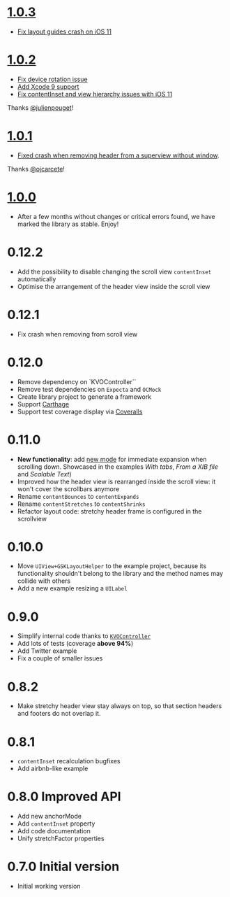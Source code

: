 # [1.0.3](https://github.com/gskbyte/GSKStretchyHeaderView/releases/tag/1.0.3)

- [Fix layout guides crash on iOS 11](https://github.com/gskbyte/GSKStretchyHeaderView/pull/71)

# [1.0.2](https://github.com/gskbyte/GSKStretchyHeaderView/releases/tag/1.0.2)

- [Fix device rotation issue](https://github.com/gskbyte/GSKStretchyHeaderView/pull/65)
- [Add Xcode 9 support](https://github.com/gskbyte/GSKStretchyHeaderView/pull/64)
- [Fix contentInset and view hierarchy issues with iOS 11](https://github.com/gskbyte/GSKStretchyHeaderView/pull/68)

Thanks [@julienpouget](https://github.com/julienpouget)!

# [1.0.1](https://github.com/gskbyte/GSKStretchyHeaderView/releases/tag/1.0.1)

- [Fixed crash when removing header from a superview without window](https://github.com/gskbyte/GSKStretchyHeaderView/pull/53). 

Thanks [@ojcarcete](https://github.com/ojcarcete)!

# [1.0.0](https://github.com/gskbyte/GSKStretchyHeaderView/releases/tag/1.0.0)

- After a few months without changes or critical errors found, we have marked the library as stable. Enjoy!

# 0.12.2

- Add the possibility to disable changing the scroll view `contentInset` automatically
- Optimise the arrangement of the header view inside the scroll view

# 0.12.1

- Fix crash when removing from scroll view

# 0.12.0

- Remove dependency on `KVOController``
- Remove test dependencies on `Expecta` and `OCMock`
- Create library project to generate a framework
- Support [Carthage](https://github.com/Carthage/Carthage)
- Support test coverage display via [Coveralls](https://coveralls.io)

# 0.11.0

- **New functionality**: add [new mode](https://github.com/gskbyte/GSKStretchyHeaderView/blob/master/Pod/Classes/GSKStretchyHeaderView.h#L64) for immediate expansion when scrolling down. Showcased in the examples *With tabs*, *From a XIB file* and *Scalable Text*)
- Improved how the header view is rearranged inside the scroll view: it won't cover the scrollbars anymore
- Rename `contentBounces` to `contentExpands`
- Rename `contentStretches` to `contentShrinks`
- Refactor layout code: stretchy header frame is configured in the scrollview

# 0.10.0

- Move `UIView+GSKLayoutHelper` to the example project, because its functionality shouldn't belong to the library and the method names may collide with others
- Add a new example resizing a `UILabel`

# 0.9.0

- Simplify internal code thanks to [`KVOController`](https://github.com/facebook/KVOController)
- Add lots of tests (coverage **above 94%**)
- Add Twitter example
- Fix a couple of smaller issues

# 0.8.2

- Make stretchy header view stay always on top, so that section headers and footers do not overlap it.

# 0.8.1

- `contentInset` recalculation bugfixes
- Add airbnb-like example

# 0.8.0 Improved API

- Add new anchorMode
- Add `contentInset` property
- Add code documentation
- Unify stretchFactor properties

# 0.7.0 Initial version

- Initial working version
